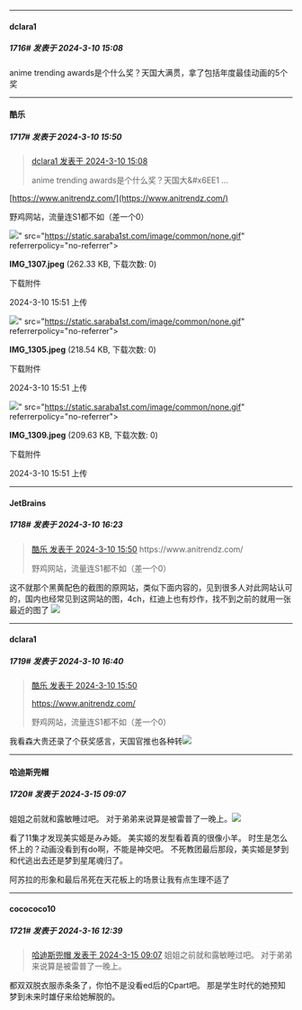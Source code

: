 ﻿
*****

####  dclara1  
##### 1716#       发表于 2024-3-10 15:08

anime trending awards是个什么奖？天国大满贯，拿了包括年度最佳动画的5个奖


*****

####  酷乐  
##### 1717#       发表于 2024-3-10 15:50

<blockquote><a href="httphttps://bbs.saraba1st.com/2b/forum.php?mod=redirect&amp;goto=findpost&amp;pid=64208264&amp;ptid=2088657" target="_blank">dclara1 发表于 2024-3-10 15:08</a>

anime trending awards是个什么奖？天国大&amp;#x6EE1 ...</blockquote>

[https://www.anitrendz.com/](https://www.anitrendz.com/)

野鸡网站，流量连S1都不如（差一个0）

<img src="https://img.saraba1st.com/forum/202403/10/155106ckfkcknppfpf4yya.jpeg" referrerpolicy="no-referrer">" src="https://static.saraba1st.com/image/common/none.gif" referrerpolicy="no-referrer">

<strong>IMG_1307.jpeg</strong> (262.33 KB, 下载次数: 0)

下载附件

2024-3-10 15:51 上传

<img src="https://img.saraba1st.com/forum/202403/10/155106tx76emx337umz37w.jpeg" referrerpolicy="no-referrer">" src="https://static.saraba1st.com/image/common/none.gif" referrerpolicy="no-referrer">

<strong>IMG_1305.jpeg</strong> (218.54 KB, 下载次数: 0)

下载附件

2024-3-10 15:51 上传

<img src="https://img.saraba1st.com/forum/202403/10/155106nr6ab4e66oihqbr6.jpeg" referrerpolicy="no-referrer">" src="https://static.saraba1st.com/image/common/none.gif" referrerpolicy="no-referrer">

<strong>IMG_1309.jpeg</strong> (209.63 KB, 下载次数: 0)

下载附件

2024-3-10 15:51 上传


*****

####  JetBrains  
##### 1718#       发表于 2024-3-10 16:23

<blockquote><a href="httphttps://bbs.saraba1st.com/2b/forum.php?mod=redirect&amp;goto=findpost&amp;pid=64208531&amp;ptid=2088657" target="_blank">酷乐 发表于 2024-3-10 15:50</a>
https://www.anitrendz.com/

野鸡网站，流量连S1都不如（差一个0）</blockquote>
这不就那个黑黄配色的截图的原网站，类似下面内容的，见到很多人对此网站认可的，国内也经常见到这网站的图，4ch，红迪上也有炒作，找不到之前的就用一张最近的图了
<img src="https://p.sda1.dev/16/bce01b21fa6135544ba8ee316018f2a2/CMP_20240310162145759.jpg" referrerpolicy="no-referrer">


*****

####  dclara1  
##### 1719#       发表于 2024-3-10 16:40

<blockquote><a href="httphttps://bbs.saraba1st.com/2b/forum.php?mod=redirect&amp;goto=findpost&amp;pid=64208531&amp;ptid=2088657" target="_blank">酷乐 发表于 2024-3-10 15:50</a>

https://www.anitrendz.com/

野鸡网站，流量连S1都不如（差一个0）</blockquote>
我看森大贵还录了个获奖感言，天国官推也各种转<img src="https://static.saraba1st.com/image/smiley/face2017/067.png" referrerpolicy="no-referrer">

*****

####  哈迪斯兜帽  
##### 1720#       发表于 2024-3-15 09:07

姐姐之前就和露敏睡过吧。
对于弟弟来说算是被雷普了一晚上。<img src="https://static.saraba1st.com/image/smiley/face2017/068.png" referrerpolicy="no-referrer">

看了11集才发现美实姬是みみ姫。
美实姬的发型看着真的很像小羊。
时生是怎么怀上的？动画没看到有do啊，不能是神交吧。
不死教团最后那段，美实姬是梦到和代逃出去还是梦到星尾魂归了。

阿苏拉的形象和最后吊死在天花板上的场景让我有点生理不适了


*****

####  cocococo10  
##### 1721#       发表于 2024-3-16 12:39

<blockquote><a href="httphttps://bbs.saraba1st.com/2b/forum.php?mod=redirect&amp;goto=findpost&amp;pid=64259366&amp;ptid=2088657" target="_blank">哈迪斯兜帽 发表于 2024-3-15 09:07</a>
姐姐之前就和露敏睡过吧。
对于弟弟来说算是被雷普了一晚上。</blockquote>
都双双脱衣服赤条条了，你怕不是没看ed后的Cpart吧。
那是学生时代的她预知梦到未来时雄仔来给她解脱的。


